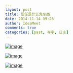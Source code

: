 ```yaml
---
layout: post
title: 信任是什么鬼东西
date: 2014-11-14 09:26
author: IdeaMeet
comments: true
categories: [past, 写字, 日志]
---
```

<a href="http://ideameet.jd-app.com/jae/uploads/2014/11/wpid-screenshot_2014-11-14-09-21-42.png"><img title="Screenshot_2014-11-14-09-21-42.png" class="alignnone size-full"  alt="image" src="http://ideameet.jd-app.com/jae/uploads/2014/11/wpid-screenshot_2014-11-14-09-21-42.png" /></a>



<a href="http://ideameet.jd-app.com/jae/uploads/2014/11/wpid-screenshot_2014-11-14-09-22-05.png"><img title="Screenshot_2014-11-14-09-22-05.png" class="alignnone size-full"  alt="image" src="http://ideameet.jd-app.com/jae/uploads/2014/11/wpid-screenshot_2014-11-14-09-22-05.png" /></a>



<a href="http://ideameet.jd-app.com/jae/uploads/2014/11/wpid-screenshot_2014-11-14-09-22-14.png"><img title="Screenshot_2014-11-14-09-22-14.png" class="alignnone size-full"  alt="image" src="http://ideameet.jd-app.com/jae/uploads/2014/11/wpid-screenshot_2014-11-14-09-22-14.png" /></a>
